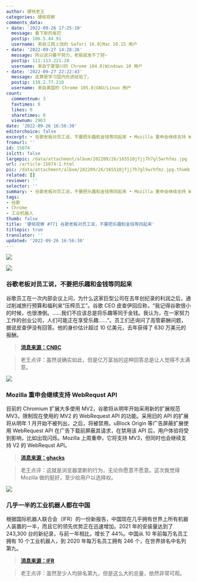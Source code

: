 ```yaml
---
author: 硬核老王
categories: 硬核观察
comments_data:
- date: '2022-09-26 17:25:10'
  message: 看下新的尾巴
  postip: 106.5.44.91
  username: 来自江西上饶的 Safari 16.0|Mac 10.15 用户
- date: '2022-09-27 14:28:26'
  message: 所以说只要不努力，老板就发不了财~
  postip: 111.113.221.20
  username: 来自宁夏银川的 Chrome 104.0|Windows 10 用户
- date: '2022-09-27 22:22:43'
  message: 这算是学习国内先进经验了。
  postip: 138.2.77.210
  username: 来自美国的 Chrome 105.0|GNU/Linux 用户
count:
  commentnum: 3
  favtimes: 0
  likes: 0
  sharetimes: 0
  viewnum: 2963
date: '2022-09-26 16:56:30'
editorchoice: false
excerpt: • 谷歌老板对员工说，不要把乐趣和金钱等同起来 • Mozilla 重申会继续支持 WebRequst API • 几乎一半的工业机器人都在中国
fromurl: ''
id: 15074
islctt: false
largepic: /data/attachment/album/202209/26/165510jfjj7h7gl5wrhfmz.jpg
url: /article-15074-1.html
pic: /data/attachment/album/202209/26/165510jfjj7h7gl5wrhfmz.jpg.thumb.jpg
related: []
reviewer: ''
selector: ''
summary: • 谷歌老板对员工说，不要把乐趣和金钱等同起来 • Mozilla 重申会继续支持 WebRequst API • 几乎一半的工业机器人都在中国
tags:
- 谷歌
- Chrome
- 工业机器人
thumb: false
title: '硬核观察 #771 谷歌老板对员工说，不要把乐趣和金钱等同起来'
titlepic: true
translator: ''
updated: '2022-09-26 16:56:30'
---
```


![](/data/attachment/album/202209/26/165510jfjj7h7gl5wrhfmz.jpg)


![](/data/attachment/album/202209/26/165532qo5b5mmbb1hmbm5o.jpg)


### 谷歌老板对员工说，不要把乐趣和金钱等同起来


谷歌员工在一次内部会议上问，为什么这家巨型公司在去年创纪录的利润之后，通过削减旅行预算和福利来“压榨员工”。谷歌 CEO 皮查伊回应称，“我记得谷歌很小的时候，也很潦倒。……我们不应该总是将乐趣等同于金钱。我认为，在一家努力工作的创业公司，人们可能正在享受乐趣……”。员工们还询问了高管薪酬问题，据说皮查伊没有回答。他的身价估计超过 10 亿美元，去年获得了 630 万美元的报酬。



> 
> **[消息来源：CNBC](https://www.cnbc.com/2022/09/23/google-ceo-pichai-fields-questions-on-cost-cuts-at-all-hands-meeting-.html)**
> 
> 
> 



> 
> 老王点评：虽然说确实如此，但是亿万富翁的这种回答总是让人觉得不太满意。
> 
> 
> 


![](/data/attachment/album/202209/26/165552bj9oms7z9m799rmo.jpg)


### Mozilla 重申会继续支持 WebRequst API


目前的 Chromium 扩展大多使用 MV2，谷歌将从明年开始采用新的扩展规范 MV3，限制现在使用的 MV2 的 WebRequest API 的功能。采用旧的 API 的扩展将从明年 1 月开始不被列出，之后，将被禁用。uBlock Origin 等广告屏蔽扩展使用 WebRequest API 在广告下载前屏蔽其请求，在禁用该 API 后，用户体验将受到影响，比如出现闪烁。Mozilla 上周重申，它将支持 MV3，但同时也会继续支持 V2 的 WebRequst API。



> 
> **[消息来源：ghacks](https://www.ghacks.net/2022/09/24/mozilla-reaffirms-that-firefox-will-continue-to-support-current-content-blockers/)**
> 
> 
> 



> 
> 老王点评：这就是浏览器垄断的行为，无论你愿意不愿意。这次我觉得 Mozilla 做的挺好，至少给用户以选择权。
> 
> 
> 


![](/data/attachment/album/202209/26/165609kjqv9iiqa2ibqvnq.jpg)


### 几乎一半的工业机器人都在中国


根据国际机器人联合会（IFR）的一份新报告，中国现在几乎拥有世界上所有机器人装置的一半，而且它的领先优势正在迅速增加。2021 年的安装量达到了 243,300 台的新纪录，与前一年相比，增长了 44%。中国从 10 年前每万名员工拥有 10 个工业机器人，到 2020 年每万名员工拥有 246 个，在世界排名中名列第九。



> 
> **[消息来源：IFR](https://ifr.org/ifr-press-releases/news/china-robot-installations-grew-by-44-percent)**
> 
> 
> 



> 
> 老王点评：虽然至少人均排名第九，但是这么大的总量，依然非常可观。
> 
> 
>